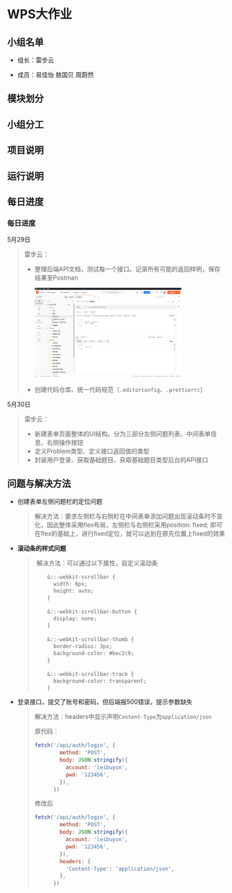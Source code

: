 # WPS大作业

## 小组名单

- 组长：雷步云

- 成员：易佳怡 敖国贝 周蔚然

## 模块划分

## 小组分工

## 项目说明

## 运行说明

## 每日进度

### 每日进度

5月29日

> 雷步云：
>
> - 整理后端API文档，测试每一个接口。记录所有可能的返回样例，保存结果至Postman
>
>   <img src="mdImgs/image-20220615182600680.png" alt="image-20220615182600680" style="zoom:33%;" />
>
> - 创建代码仓库、统一代码规范（`.editorconfig`、`.prettierrc`）

5月30日

> 雷步云：
>
> - 新建表单页面整体的UI结构。分为三部分左侧问题列表、中间表单信息、右侧操作按钮
> - 定义Problem类型、定义接口返回值的类型
> - 封装用户登录、获取基础题目、获取基础题目类型后台的API接口

## 问题与解决方法

- 创建表单左侧问题栏的定位问题

  > ​	解决方法：要求左侧栏与右侧栏在中间表单添加问题出现滚动条时不变化，因此整体采用flex布局，左侧栏与右侧栏采用position: fixed; 即可在flex的基础上，进行fixed定位，就可以达到在原先位置上fixed的效果

- **滚动条的样式问题**

  > ​	解决方法：可以通过以下属性，自定义滚动条
  >
  > ```less
  >     &::-webkit-scrollbar {
  >       width: 6px;
  >       height: auto;
  >     }
  > 
  >     &::-webkit-scrollbar-button {
  >       display: none;
  >     }
  > 
  >     &::-webkit-scrollbar-thumb {
  >       border-radius: 3px;
  >       background-color: #bec2c9;
  >     }
  > 
  >     &::-webkit-scrollbar-track {
  >       background-color: transparent;
  >     }
  > ```

- 登录接口，提交了账号和密码，但后端报500错误，提示参数缺失

  > ​	解决方法：headers中显示声明`Content-Type`为`application/json`
  >
  > 原代码：
  >
  > ```javascript
  > fetch('/api/auth/login', {
  >         method: 'POST',
  >         body: JSON.stringify({
  >           account: 'leibuyun',
  >           pwd: '123456',
  >         }),
  >       })
  > ```
  >
  > 修改后
  >
  > ```javascript
  > fetch('/api/auth/login', {
  >         method: 'POST',
  >         body: JSON.stringify({
  >           account: 'leibuyun',
  >           pwd: '123456',
  >         }),
  >         headers: {
  >           'Content-Type': 'application/json',
  >         },
  >       })
  > ```
  >
  > 

